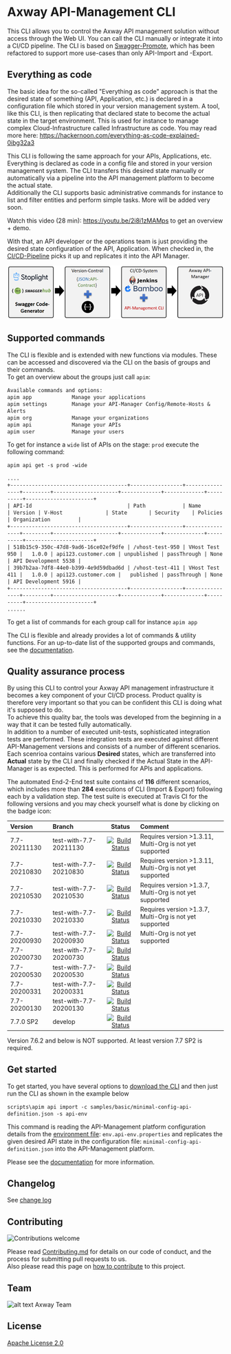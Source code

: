 # Axway API-Management CLI

This CLI allows you to control the Axway API management solution without access through the Web UI. You can call the CLI manually or integrate it into a CI/CD pipeline. The CLI is based on [Swagger-Promote](https://github.com/Axway-API-Management-Plus/apimanager-swagger-promote), which has been refactored to support more use-cases than only API-Import and -Export.

## Everything as code
The basic idea for the so-called "Everything as code" approach is that the desired state of something (API, Application, etc.) is declared in a configuration file which stored in your version management system. A tool, like this CLI, is then replicating that declared state to become the actual state in the target environment. This is used for instance to manage complex Cloud-Infrastructure called Infrastructure as code. You may read more here: https://hackernoon.com/everything-as-code-explained-0ibg32a3  
  
This CLI is following the same approach for your APIs, Applications, etc. Everything is declared as code in a config file and stored in your version management system. The CLI transfers this desired state manually or automatically via a pipeline into the API management platform to become the actual state.  
Additionally the CLI supports basic administrative commands for instance to list and filter entities and perform simple tasks. More will be added very soon.    

Watch this video (28 min): https://youtu.be/2i8i1zMAMps to get an overview + demo.

With that, an API developer or the operations team is just providing the desired state configuration of the API, Application. When checked in, the [CI/CD-Pipeline](https://github.com/Axway-API-Management-Plus/apim-cli/wiki/7.-Pipeline-integration) picks it up and replicates it into the API Manager. 

![API Manager CLI overview](https://github.com/Axway-API-Management-Plus/apim-cli/blob/develop/misc/images/apim-cli-overview.png )

## Supported commands

The CLI is flexible and is extended with new functions via modules. These can be accessed and discovered via the CLI on the basis of groups and their commands.  
To get an overview about the groups just call `apim`:
```
Available commands and options:
apim app             Manage your applications 
apim settings        Manage your API-Manager Config/Remote-Hosts & Alerts
apim org             Manage your organizations
apim api             Manage your APIs 
apim user            Manage your users 
```
To get for instance a `wide` list of APIs on the stage: `prod` execute the following command:
```
apim api get -s prod -wide
```
```
....
+--------------------------------------+-----------------+----------------+---------+---------------------+-------------+-------------+----------+----------------------+
| API-Id                               | Path            | Name           | Version | V-Host              | State       | Security    | Policies | Organization         |
+--------------------------------------+-----------------+----------------+---------+---------------------+-------------+-------------+----------+----------------------+
| 518b15c9-350c-47d8-9ad6-16ce02ef9dfe | /vhost-test-950 | VHost Test 950 |   1.0.0 | api123.customer.com | unpublished | passThrough | None     | API Development 5538 |
| 39b7b2aa-7df8-44e0-b399-4e9d59dbad6d | /vhost-test-411 | VHost Test 411 |   1.0.0 | api123.customer.com |   published | passThrough | None     | API Development 5916 |
+--------------------------------------+-----------------+----------------+---------+---------------------+-------------+-------------+----------+----------------------+
......
```

To get a list of commands for each group call for instance `apim app`

The CLI is flexible and already provides a lot of commands & utility functions. For an up-to-date list of the supported groups and commands, see the [documentation](https://github.com/Axway-API-Management-Plus/apim-cli/wiki#supported-commands).

## Quality assurance process
By using this CLI to control your Axway API management infrastructure it becomes a key component of your CI/CD process. Product quality is therefore very important so that you can be confident this CLI is doing what it's supposed to do.  
To achieve this quality bar, the tools was developed from the beginning in a way that it can be tested fully automatically.  
In addition to a number of executed unit-tests, sophisticated integration tests are performed. These integration tests are executed against different API-Management versions and consists of a number of different scenarios. Each scenrioa contains various __Desired__ states, which are transferred into __Actual__ state by the CLI and finally checked if the Actual State in the API-Manager is as expected. This is performed for APIs and applications.   

The automated End-2-End test suite contains of __116__ different scenarios, which includes more than __284__ executions of CLI (Import & Export) following each by a validation step. The test suite is executed at Travis CI for the following versions and you may check yourself what is done by clicking on the badge icon:  

| Version       | Branch               | Status | Comment | 
| :---          | :---                 | :---:  | :--- |
| 7.7-20211130    | test-with-7.7-20211130  | [![Build Status](https://img.shields.io/travis/Axway-API-Management-Plus/apim-cli/test-with-7.7-20211130)](https://app.travis-ci.com/github/Axway-API-Management-Plus/apim-cli/branches)|Requires version >1.3.11, Multi-Org is not yet supported|
| 7.7-20210830    | test-with-7.7-20210830  | [![Build Status](https://img.shields.io/travis/Axway-API-Management-Plus/apim-cli/test-with-7.7-20210830)](https://app.travis-ci.com/github/Axway-API-Management-Plus/apim-cli/branches)|Requires version >1.3.11, Multi-Org is not yet supported|
| 7.7-20210530    | test-with-7.7-20210530  | [![Build Status](https://img.shields.io/travis/Axway-API-Management-Plus/apim-cli/test-with-7.7-20210530)](https://app.travis-ci.com/github/Axway-API-Management-Plus/apim-cli/branches)|Requires version >1.3.7, Multi-Org is not yet supported|
| 7.7-20210330    | test-with-7.7-20210330  | [![Build Status](https://img.shields.io/travis/Axway-API-Management-Plus/apim-cli/test-with-7.7-20210330)](https://app.travis-ci.com/github/Axway-API-Management-Plus/apim-cli/branches)|Requires version >1.3.7, Multi-Org is not yet supported|
| 7.7-20200930    | test-with-7.7-20200930  | [![Build Status](https://img.shields.io/travis/Axway-API-Management-Plus/apim-cli/test-with-7.7-20200930)](https://app.travis-ci.com/github/Axway-API-Management-Plus/apim-cli/branches)|Multi-Org is not yet supported|
| 7.7-20200730    | test-with-7.7-20200730  | [![Build Status](https://img.shields.io/travis/Axway-API-Management-Plus/apim-cli/test-with-7.7-20200730)](https://app.travis-ci.com/github/Axway-API-Management-Plus/apim-cli/branches)||
| 7.7-20200530    | test-with-7.7-20200530  | [![Build Status](https://img.shields.io/travis/Axway-API-Management-Plus/apim-cli/test-with-7.7-20200530)](https://app.travis-ci.com/github/Axway-API-Management-Plus/apim-cli/branches)||
| 7.7-20200331    | test-with-7.7-20200331  | [![Build Status](https://img.shields.io/travis/Axway-API-Management-Plus/apim-cli/test-with-7.7-20200331)](https://app.travis-ci.com/github/Axway-API-Management-Plus/apim-cli/branches)||
| 7.7-20200130    | test-with-7.7-20200130  | [![Build Status](https://img.shields.io/travis/Axway-API-Management-Plus/apim-cli/test-with-7.7-20200130)](https://app.travis-ci.com/github/Axway-API-Management-Plus/apim-cli/branches)||
| 7.7.0 SP2       | develop                 | [![Build Status](https://img.shields.io/travis/Axway-API-Management-Plus/apim-cli/develop)](https://app.travis-ci.com/github/Axway-API-Management-Plus/apim-cli/branches)||

Version 7.6.2 and below is NOT supported. At least version 7.7 SP2 is required.  

## Get started

To get started, you have several options to [download the CLI](https://github.com/Axway-API-Management-Plus/apim-cli/wiki/1.-How-to-get-started) and then just run the CLI as shown in the example below

```
scripts\apim api import -c samples/basic/minimal-config-api-definition.json -s api-env
```
This command is reading the API-Management platform configuration details from the [environment file](https://github.com/Axway-API-Management-Plus/apim-cli/wiki/8.2.-Environment-property-files): `env.api-env.properties` and replicates the given desired API state in the configuration file: `minimal-config-api-definition.json` into the API-Management platform. 

Please see the [documentation](https://github.com/Axway-API-Management-Plus/apim-cli/wikis) for more information.  

## Changelog
See [change log](CHANGELOG.md)

## Contributing

![Contributions welcome](https://img.shields.io/badge/contributions-welcome-brightgreen)  

Please read [Contributing.md](https://github.com/Axway-API-Management-Plus/Common/blob/master/Contributing.md) for details on our code of conduct, and the process for submitting pull requests to us.  
Also please read this page on [how to contribute](https://github.com/Axway-API-Management-Plus/apimanager-swagger-promote/wiki/7.1-Contribute-to-this-project) to this project.

## Team

![alt text][Axwaylogo] Axway Team

[Axwaylogo]: https://github.com/Axway-API-Management/Common/blob/master/img/AxwayLogoSmall.png  "Axway logo"


## License
[Apache License 2.0](/LICENSE)
 
